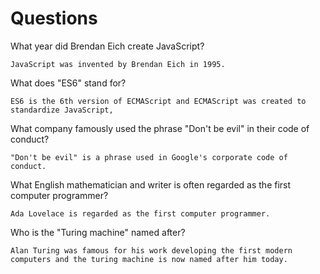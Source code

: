 # Questions

What year did Brendan Eich create JavaScript?

```
JavaScript was invented by Brendan Eich in 1995.
```

What does "ES6" stand for?

```
ES6 is the 6th version of ECMAScript and ECMAScript was created to standardize JavaScript,
```

What company famously used the phrase "Don't be evil" in their code of conduct?

```
"Don't be evil" is a phrase used in Google's corporate code of conduct.
```

What English mathematician and writer is often regarded as the first computer programmer?

```
Ada Lovelace is regarded as the first computer programmer.
```

Who is the "Turing machine" named after?

```
Alan Turing was famous for his work developing the first modern computers and the turing machine is now named after him today. 
```
